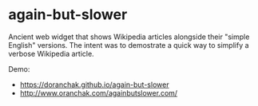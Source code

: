 # again-but-slower
Ancient web widget that shows Wikipedia articles alongside their "simple English" versions.
The intent was to demostrate a quick way to simplify a verbose Wikipedia article.

Demo:

* https://doranchak.github.io/again-but-slower
* http://www.oranchak.com/againbutslower.com/